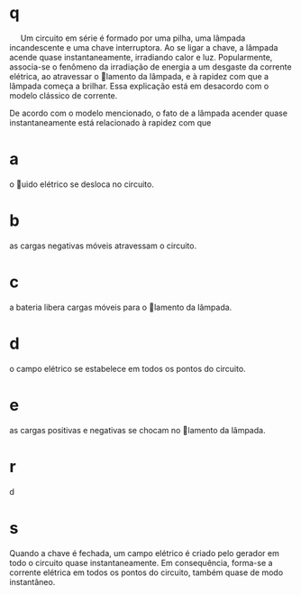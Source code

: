 # q
     Um circuito em série é formado por uma pilha, uma lâmpada incandescente e uma chave interruptora. Ao se ligar a chave, a lâmpada acende quase instantaneamente, irradiando calor e luz. Popularmente, associa-se o fenômeno da irradiação de energia a um desgaste da corrente elétrica, ao atravessar o lamento da lâmpada, e à rapidez com que a lâmpada começa a brilhar. Essa explicação está em desacordo com o modelo clássico de corrente.

De acordo com o modelo mencionado, o fato de a lâmpada acender quase instantaneamente está relacionado à rapidez com que

# a
o uido elétrico se desloca no circuito.

# b
as cargas negativas móveis atravessam o circuito.

# c
a bateria libera cargas móveis para o lamento da lâmpada.

# d
o campo elétrico se estabelece em todos os pontos do circuito.

# e
as cargas positivas e negativas se chocam no lamento da lâmpada.

# r
d

# s
Quando a chave é fechada, um campo elétrico é criado pelo gerador em todo o circuito quase instantaneamente. Em consequência, forma-se a corrente elétrica em todos os pontos do circuito, também quase de modo instantâneo.
